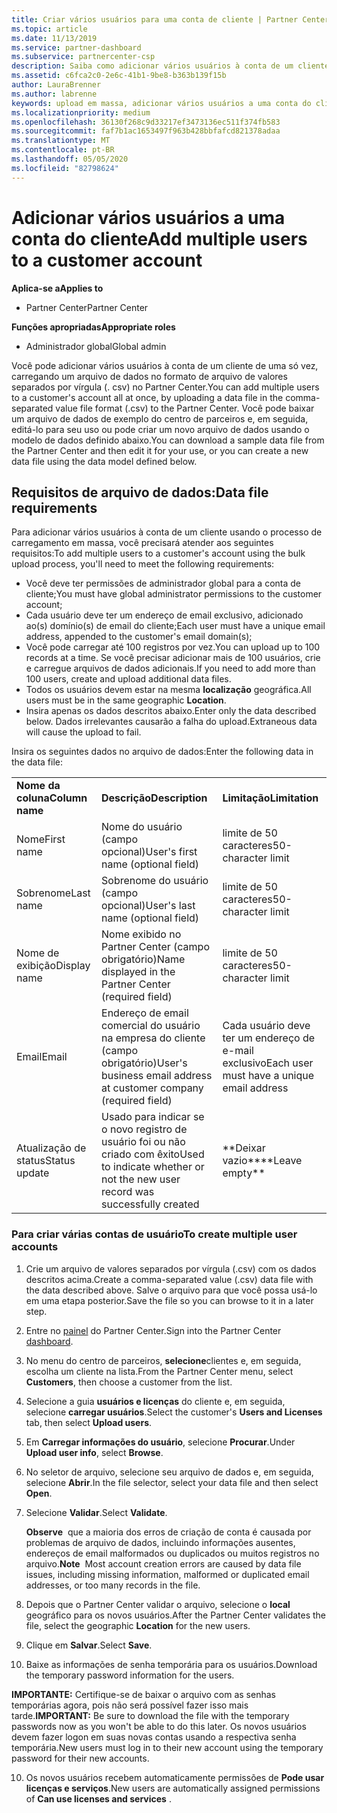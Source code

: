 ```yaml
---
title: Criar vários usuários para uma conta de cliente | Partner Center
ms.topic: article
ms.date: 11/13/2019
ms.service: partner-dashboard
ms.subservice: partnercenter-csp
description: Saiba como adicionar vários usuários à conta de um cliente de uma só vez, carregando um arquivo de dados no formato de arquivo de valores separados por vírgula (. csv) para o centro de parceiros.
ms.assetid: c6fca2c0-2e6c-41b1-9be8-b363b139f15b
author: LauraBrenner
ms.author: labrenne
keywords: upload em massa, adicionar vários usuários a uma conta do cliente, adicionar usuários do cliente, upload em massa de usuários do cliente, conta do cliente, usuários do cliente, usuários
ms.localizationpriority: medium
ms.openlocfilehash: 36130f268c9d33217ef3473136ec511f374fb583
ms.sourcegitcommit: faf7b1ac1653497f963b428bbfafcd821378adaa
ms.translationtype: MT
ms.contentlocale: pt-BR
ms.lasthandoff: 05/05/2020
ms.locfileid: "82798624"
---
```

# <a name="add-multiple-users-to-a-customer-account"></a><span data-ttu-id="a0920-104">Adicionar vários usuários a uma conta do cliente</span><span class="sxs-lookup"><span data-stu-id="a0920-104">Add multiple users to a customer account</span></span>

<span data-ttu-id="a0920-105">**Aplica-se a**</span><span class="sxs-lookup"><span data-stu-id="a0920-105">**Applies to**</span></span>

- <span data-ttu-id="a0920-106">Partner Center</span><span class="sxs-lookup"><span data-stu-id="a0920-106">Partner Center</span></span>

<span data-ttu-id="a0920-107">**Funções apropriadas**</span><span class="sxs-lookup"><span data-stu-id="a0920-107">**Appropriate roles**</span></span>

- <span data-ttu-id="a0920-108">Administrador global</span><span class="sxs-lookup"><span data-stu-id="a0920-108">Global admin</span></span>

<span data-ttu-id="a0920-109">Você pode adicionar vários usuários à conta de um cliente de uma só vez, carregando um arquivo de dados no formato de arquivo de valores separados por vírgula (. csv) no Partner Center.</span><span class="sxs-lookup"><span data-stu-id="a0920-109">You can add multiple users to a customer's account all at once, by uploading a data file in the comma-separated value file format (.csv) to the Partner Center.</span></span> <span data-ttu-id="a0920-110">Você pode baixar um arquivo de dados de exemplo do centro de parceiros e, em seguida, editá-lo para seu uso ou pode criar um novo arquivo de dados usando o modelo de dados definido abaixo.</span><span class="sxs-lookup"><span data-stu-id="a0920-110">You can download a sample data file from the Partner Center and then edit it for your use, or you can create a new data file using the data model defined below.</span></span>

## <a name="data-file-requirements"></a><a href="" id="creatingtheimportcsvfile"></a><span data-ttu-id="a0920-111">Requisitos de arquivo de dados:</span><span class="sxs-lookup"><span data-stu-id="a0920-111">Data file requirements</span></span>

<span data-ttu-id="a0920-112">Para adicionar vários usuários à conta de um cliente usando o processo de carregamento em massa, você precisará atender aos seguintes requisitos:</span><span class="sxs-lookup"><span data-stu-id="a0920-112">To add multiple users to a customer's account using the bulk upload process, you'll need to meet the following requirements:</span></span>

- <span data-ttu-id="a0920-113">Você deve ter permissões de administrador global para a conta de cliente;</span><span class="sxs-lookup"><span data-stu-id="a0920-113">You must have global administrator permissions to the customer account;</span></span>
- <span data-ttu-id="a0920-114">Cada usuário deve ter um endereço de email exclusivo, adicionado ao(s) domínio(s) de email do cliente;</span><span class="sxs-lookup"><span data-stu-id="a0920-114">Each user must have a unique email address, appended to the customer's email domain(s);</span></span>
- <span data-ttu-id="a0920-115">Você pode carregar até 100 registros por vez.</span><span class="sxs-lookup"><span data-stu-id="a0920-115">You can upload up to 100 records at a time.</span></span> <span data-ttu-id="a0920-116">Se você precisar adicionar mais de 100 usuários, crie e carregue arquivos de dados adicionais.</span><span class="sxs-lookup"><span data-stu-id="a0920-116">If you need to add more than 100 users, create and upload additional data files.</span></span>
- <span data-ttu-id="a0920-117">Todos os usuários devem estar na mesma **localização** geográfica.</span><span class="sxs-lookup"><span data-stu-id="a0920-117">All users must be in the same geographic **Location**.</span></span>
- <span data-ttu-id="a0920-118">Insira apenas os dados descritos abaixo.</span><span class="sxs-lookup"><span data-stu-id="a0920-118">Enter only the data described below.</span></span> <span data-ttu-id="a0920-119">Dados irrelevantes causarão a falha do upload.</span><span class="sxs-lookup"><span data-stu-id="a0920-119">Extraneous data will cause the upload to fail.</span></span>

<span data-ttu-id="a0920-120">Insira os seguintes dados no arquivo de dados:</span><span class="sxs-lookup"><span data-stu-id="a0920-120">Enter the following data in the data file:</span></span>

|                 |                                                                              |                                            |
|-----------------|------------------------------------------------------------------------------|--------------------------------------------|
| <span data-ttu-id="a0920-121">**Nome da coluna**</span><span class="sxs-lookup"><span data-stu-id="a0920-121">**Column name**</span></span> | <span data-ttu-id="a0920-122">**Descrição**</span><span class="sxs-lookup"><span data-stu-id="a0920-122">**Description**</span></span>                                                              | <span data-ttu-id="a0920-123">**Limitação**</span><span class="sxs-lookup"><span data-stu-id="a0920-123">**Limitation**</span></span>                             |
| <span data-ttu-id="a0920-124">Nome</span><span class="sxs-lookup"><span data-stu-id="a0920-124">First name</span></span>      | <span data-ttu-id="a0920-125">Nome do usuário (campo opcional)</span><span class="sxs-lookup"><span data-stu-id="a0920-125">User's first name (optional field)</span></span>                                           | <span data-ttu-id="a0920-126">limite de 50 caracteres</span><span class="sxs-lookup"><span data-stu-id="a0920-126">50-character limit</span></span>                         |
| <span data-ttu-id="a0920-127">Sobrenome</span><span class="sxs-lookup"><span data-stu-id="a0920-127">Last name</span></span>       | <span data-ttu-id="a0920-128">Sobrenome do usuário (campo opcional)</span><span class="sxs-lookup"><span data-stu-id="a0920-128">User's last name (optional field)</span></span>                                            | <span data-ttu-id="a0920-129">limite de 50 caracteres</span><span class="sxs-lookup"><span data-stu-id="a0920-129">50-character limit</span></span>                         |
| <span data-ttu-id="a0920-130">Nome de exibição</span><span class="sxs-lookup"><span data-stu-id="a0920-130">Display name</span></span>    | <span data-ttu-id="a0920-131">Nome exibido no Partner Center (campo obrigatório)</span><span class="sxs-lookup"><span data-stu-id="a0920-131">Name displayed in the Partner Center (required field)</span></span>                            | <span data-ttu-id="a0920-132">limite de 50 caracteres</span><span class="sxs-lookup"><span data-stu-id="a0920-132">50-character limit</span></span>                         |
| <span data-ttu-id="a0920-133">Email</span><span class="sxs-lookup"><span data-stu-id="a0920-133">Email</span></span>           | <span data-ttu-id="a0920-134">Endereço de email comercial do usuário na empresa do cliente (campo obrigatório)</span><span class="sxs-lookup"><span data-stu-id="a0920-134">User's business email address at customer company (required field)</span></span>           | <span data-ttu-id="a0920-135">Cada usuário deve ter um endereço de e-mail exclusivo</span><span class="sxs-lookup"><span data-stu-id="a0920-135">Each user must have a unique email address</span></span> |
| <span data-ttu-id="a0920-136">Atualização de status</span><span class="sxs-lookup"><span data-stu-id="a0920-136">Status update</span></span>   | <span data-ttu-id="a0920-137">Usado para indicar se o novo registro de usuário foi ou não criado com êxito</span><span class="sxs-lookup"><span data-stu-id="a0920-137">Used to indicate whether or not the new user record was successfully created</span></span> | <span data-ttu-id="a0920-138">\*\*Deixar vazio\*\*</span><span class="sxs-lookup"><span data-stu-id="a0920-138">\*\*Leave empty\*\*</span></span>                        |

### <a name="to-create-multiple-user-accounts"></a><a href="" id="createmultipleuseraccounts"></a><span data-ttu-id="a0920-139">Para criar várias contas de usuário</span><span class="sxs-lookup"><span data-stu-id="a0920-139">To create multiple user accounts</span></span>

<a href="" id="creatingtheaccounts"></a>

1. <span data-ttu-id="a0920-140">Crie um arquivo de valores separados por vírgula (.csv) com os dados descritos acima.</span><span class="sxs-lookup"><span data-stu-id="a0920-140">Create a comma-separated value (.csv) data file with the data described above.</span></span> <span data-ttu-id="a0920-141">Salve o arquivo para que você possa usá-lo em uma etapa posterior.</span><span class="sxs-lookup"><span data-stu-id="a0920-141">Save the file so you can browse to it in a later step.</span></span>

2. <span data-ttu-id="a0920-142">Entre no [painel](https://partner.microsoft.com/dashboard) do Partner Center.</span><span class="sxs-lookup"><span data-stu-id="a0920-142">Sign into the Partner Center [dashboard](https://partner.microsoft.com/dashboard).</span></span>

3. <span data-ttu-id="a0920-143">No menu do centro de parceiros, **selecione**clientes e, em seguida, escolha um cliente na lista.</span><span class="sxs-lookup"><span data-stu-id="a0920-143">From the Partner Center menu, select **Customers**, then choose a customer from the list.</span></span>

4. <span data-ttu-id="a0920-144">Selecione a guia **usuários e licenças** do cliente e, em seguida, selecione **carregar usuários**.</span><span class="sxs-lookup"><span data-stu-id="a0920-144">Select the customer's **Users and Licenses** tab, then select **Upload users**.</span></span>

5. <span data-ttu-id="a0920-145">Em **Carregar informações do usuário**, selecione **Procurar**.</span><span class="sxs-lookup"><span data-stu-id="a0920-145">Under **Upload user info**, select **Browse**.</span></span>

6. <span data-ttu-id="a0920-146">No seletor de arquivo, selecione seu arquivo de dados e, em seguida, selecione **Abrir**.</span><span class="sxs-lookup"><span data-stu-id="a0920-146">In the file selector, select your data file and then select **Open**.</span></span>

7. <span data-ttu-id="a0920-147">Selecione **Validar**.</span><span class="sxs-lookup"><span data-stu-id="a0920-147">Select **Validate**.</span></span>

    <span data-ttu-id="a0920-148">**Observe**  que a maioria dos erros de criação de conta é causada por problemas de arquivo de dados, incluindo informações ausentes, endereços de email malformados ou duplicados ou muitos registros no arquivo.</span><span class="sxs-lookup"><span data-stu-id="a0920-148">**Note**  Most account creation errors are caused by data file issues, including missing information, malformed or duplicated email addresses, or too many records in the file.</span></span>

8. <span data-ttu-id="a0920-149">Depois que o Partner Center validar o arquivo, selecione o **local** geográfico para os novos usuários.</span><span class="sxs-lookup"><span data-stu-id="a0920-149">After the Partner Center validates the file, select the geographic **Location** for the new users.</span></span>
9. <span data-ttu-id="a0920-150">Clique em **Salvar**.</span><span class="sxs-lookup"><span data-stu-id="a0920-150">Select **Save**.</span></span>
10. <span data-ttu-id="a0920-151">Baixe as informações de senha temporária para os usuários.</span><span class="sxs-lookup"><span data-stu-id="a0920-151">Download the temporary password information for the users.</span></span>

<span data-ttu-id="a0920-152">**IMPORTANTE:** Certifique-se de baixar o arquivo com as senhas temporárias agora, pois não será possível fazer isso mais tarde.</span><span class="sxs-lookup"><span data-stu-id="a0920-152">**IMPORTANT:** Be sure to download the file with the temporary passwords now as you won't be able to do this later.</span></span> <span data-ttu-id="a0920-153">Os novos usuários devem fazer logon em suas novas contas usando a respectiva senha temporária.</span><span class="sxs-lookup"><span data-stu-id="a0920-153">New users must log in to their new account using the temporary password for their new accounts.</span></span>

10. <span data-ttu-id="a0920-154">Os novos usuários recebem automaticamente permissões de **Pode usar licenças e serviços**.</span><span class="sxs-lookup"><span data-stu-id="a0920-154">New users are automatically assigned permissions of **Can use licenses and services** .</span></span> 

 

 



